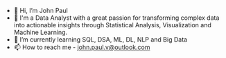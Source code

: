 - 👋 Hi, I’m John Paul
- 👀 I'm a Data Analyst with a great passion for transforming complex data into actionable insights through Statistical Analysis, Visualization and Machine Learning.
- 🌱 I’m currently learning SQL, DSA, ML, DL, NLP and Big Data
- 📫 How to reach me - john.paul.v@outlook.com
<!---
john-paul-31/john-paul-31 is a ✨ special ✨ repository because its `README.md` (this file) appears on your GitHub profile.
You can click the Preview link to take a look at your changes.
--->
